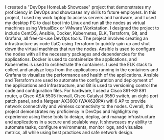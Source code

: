 I created a "DevOps HomeLab Showcase" project that demonstrates my proficiency in DevOps and showcases my skills to future employers. In this project, I used my work laptop to access servers and hardware, and I used my desktop PC to dual boot into Linux and run all the nodes as virtual machines using VirtualBox or VMware Workstation.
I designed the project to include CentOS, Ansible, Docker, Kubernetes, ELK, Terraform, Git, and Grafana, all free-to-use DevOps tools. The project involves creating an infrastructure as code (IaC) using Terraform to quickly spin up and shut down the virtual machines that run the nodes. Ansible is used to configure the nodes with all the necessary packages and dependencies for the applications. Docker is used to containerize the applications, and Kubernetes is used to orchestrate the containers.
I used the ELK stack to collect and analyze logs from the applications running in the containers and Grafana to visualize the performance and health of the applications. Ansible and Terraform are used to automate the configuration and deployment of the applications and infrastructure, and Git is used to versioning control the code and configuration files.
For hardware, I used a Cisco 891-K9 891 router, a Cisco ASA 5505 firewall, Cisco Catalyst 3550 switch, an eight-port patch panel, and a Netgear AX3600 (WAX620PA) wifi 6 AP to provide network connectivity and wireless connectivity to the nodes.
Overall, this project demonstrates my proficiency in DevOps and highlights my experience using these tools to design, deploy, and manage infrastructure and applications in a secure and scalable way. It showcases my ability to automate tasks, configure environments, monitor logs, and visualize metrics, all while using best practices and safe network design.